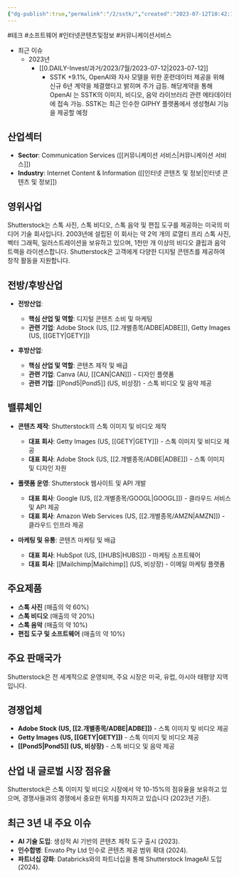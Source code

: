 ```yaml
---
{"dg-publish":true,"permalink":"/2/sstk/","created":"2023-07-12T10:42:19.497+09:00","updated":"2025-06-03T20:06:01.368+09:00"}
---
```


#테크 #소프트웨어 #인터넷콘텐츠및정보 #커뮤니케이션서비스



- 최근 이슈
	- 2023년
		- [[0.DAILY-Invest/과거/2023/7월/2023-07-12\|2023-07-12]]
			- SSTK +9.1%, OpenAI와 자사 모델을 위한 훈련데이터 제공을 위해 신규 6년 계약을 체결했다고 밝히며 주가 급등. 해당계약을 통해 OpenAI 는 SSTK의 이미지, 비디오, 음악 라이브러리 관련 메타데이터에 접속 가능. SSTK는 최근 인수한 GIPHY 플랫폼에서 생성형AI 기능을 제공할 예정 


## 산업섹터

- **Sector**: Communication Services ([[커뮤니케이션 서비스\|커뮤니케이션 서비스]])
- **Industry**: Internet Content & Information ([[인터넷 콘텐츠 및 정보\|인터넷 콘텐츠 및 정보]])

## 영위사업

Shutterstock는 스톡 사진, 스톡 비디오, 스톡 음악 및 편집 도구를 제공하는 미국의 미디어 기술 회사입니다. 2003년에 설립된 이 회사는 약 2억 개의 로열티 프리 스톡 사진, 벡터 그래픽, 일러스트레이션을 보유하고 있으며, 1천만 개 이상의 비디오 클립과 음악 트랙을 라이센스합니다. Shutterstock은 고객에게 다양한 디지털 콘텐츠를 제공하여 창작 활동을 지원합니다.

## 전방/후방산업

- **전방산업**:
    
    - **핵심 산업 및 역할**: 디지털 콘텐츠 소비 및 마케팅
    - **관련 기업**: Adobe Stock (US, [[2.개별종목/ADBE\|ADBE]]), Getty Images (US, [[GETY\|GETY]])
    
- **후방산업**:
    
    - **핵심 산업 및 역할**: 콘텐츠 제작 및 배급
    - **관련 기업**: Canva (AU, [[CAN\|CAN]]) - 디자인 플랫폼
    - **관련 기업**: [[Pond5\|Pond5]] (US, 비상장) - 스톡 비디오 및 음악 제공
    

## 밸류체인

- **콘텐츠 제작**: Shutterstock의 스톡 이미지 및 비디오 제작
    
    - **대표 회사**: Getty Images (US, [[GETY\|GETY]]) - 스톡 이미지 및 비디오 제공
    - **대표 회사**: Adobe Stock (US, [[2.개별종목/ADBE\|ADBE]]) - 스톡 이미지 및 디자인 자원
    
- **플랫폼 운영**: Shutterstock 웹사이트 및 API 개발
    
    - **대표 회사**: Google (US, [[2.개별종목/GOOGL\|GOOGL]]) - 클라우드 서비스 및 API 제공
    - **대표 회사**: Amazon Web Services (US, [[2.개별종목/AMZN\|AMZN]]) - 클라우드 인프라 제공
    
- **마케팅 및 유통**: 콘텐츠 마케팅 및 배급
    
    - **대표 회사**: HubSpot (US, [[HUBS\|HUBS]]) - 마케팅 소프트웨어
    - **대표 회사**: [[Mailchimp\|Mailchimp]] (US, 비상장) - 이메일 마케팅 플랫폼
    

## 주요제품

- **스톡 사진** (매출의 약 60%)
- **스톡 비디오** (매출의 약 20%)
- **스톡 음악** (매출의 약 10%)
- **편집 도구 및 소프트웨어** (매출의 약 10%)

## 주요 판매국가

Shutterstock은 전 세계적으로 운영되며, 주요 시장은 미국, 유럽, 아시아 태평양 지역입니다.

## 경쟁업체

- **Adobe Stock (US, [[2.개별종목/ADBE\|ADBE]])** - 스톡 이미지 및 비디오 제공
- **Getty Images (US, [[GETY\|GETY]])** - 스톡 이미지 및 비디오 제공
- **[[Pond5\|Pond5]] (US, 비상장)** - 스톡 비디오 및 음악 제공

## 산업 내 글로벌 시장 점유율

Shutterstock은 스톡 이미지 및 비디오 시장에서 약 10-15%의 점유율을 보유하고 있으며, 경쟁사들과의 경쟁에서 중요한 위치를 차지하고 있습니다 (2023년 기준).

## 최근 3년 내 주요 이슈

- **AI 기술 도입**: 생성적 AI 기반의 콘텐츠 제작 도구 출시 (2023).
- **인수합병**: Envato Pty Ltd 인수로 콘텐츠 제공 범위 확대 (2024).
- **파트너십 강화**: Databricks와의 파트너십을 통해 Shutterstock ImageAI 도입 (2024).